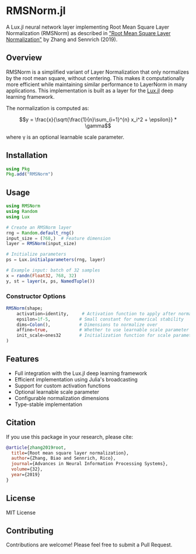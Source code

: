 # RMSNorm.jl

A Lux.jl neural network layer implementing Root Mean Square Layer Normalization (RMSNorm) as described in ["Root Mean Square Layer Normalization"](https://arxiv.org/abs/1910.07467) by Zhang and Sennrich (2019).

## Overview

RMSNorm is a simplified variant of Layer Normalization that only normalizes by the root mean square, without centering. This makes it computationally more efficient while maintaining similar performance to LayerNorm in many applications. This implementation is built as a layer for the [Lux.jl](https://github.com/LuxDL/Lux.jl) deep learning framework.

The normalization is computed as:

```math
y = \frac{x}{\sqrt{\frac{1}{n}\sum_{i=1}^{n} x_i^2 + \epsilon}} * \gamma
```

where γ is an optional learnable scale parameter.

## Installation

```julia
using Pkg
Pkg.add("RMSNorm")
```

## Usage

```julia
using RMSNorm
using Random
using Lux

# Create an RMSNorm layer
rng = Random.default_rng()
input_size = (768,)  # Feature dimension
layer = RMSNorm(input_size)

# Initialize parameters
ps = Lux.initialparameters(rng, layer)

# Example input: batch of 32 samples
x = randn(Float32, 768, 32)
y, st = layer(x, ps, NamedTuple())
```

### Constructor Options

```julia
RMSNorm(shape; 
    activation=identity,     # Activation function to apply after normalization
    epsilon=1f-5,           # Small constant for numerical stability
    dims=Colon(),           # Dimensions to normalize over
    affine=true,            # Whether to use learnable scale parameter
    init_scale=ones32       # Initialization function for scale parameter
)
```

## Features

- Full integration with the Lux.jl deep learning framework
- Efficient implementation using Julia's broadcasting
- Support for custom activation functions
- Optional learnable scale parameter
- Configurable normalization dimensions
- Type-stable implementation

## Citation

If you use this package in your research, please cite:

```bibtex
@article{zhang2019root,
  title={Root mean square layer normalization},
  author={Zhang, Biao and Sennrich, Rico},
  journal={Advances in Neural Information Processing Systems},
  volume={32},
  year={2019}
}
```

## License

MIT License

## Contributing

Contributions are welcome! Please feel free to submit a Pull Request.
